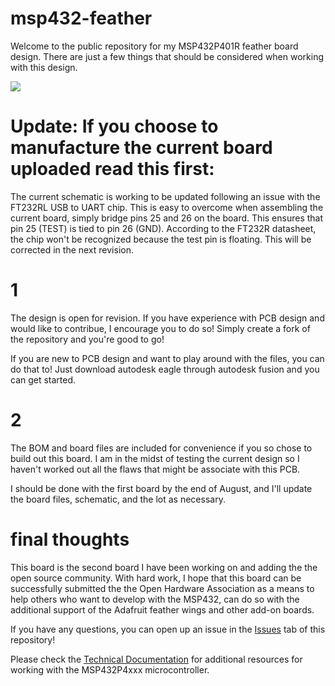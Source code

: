 # msp432-feather

Welcome to the public repository for my MSP432P401R feather board design. There are just a few things that should be considered when working with this design. 

<image src="https://github.com/skerr92/msp432-feather/blob/master/images/Screen%20Shot%202020-06-21%20at%201.09.43%20PM.png">

# Update: If you choose to manufacture the current board uploaded read this first:

The current schematic is working to be updated following an issue with the FT232RL USB to UART chip. This is easy to overcome when assembling the current board, simply bridge pins 25 and 26 on the board. This ensures that pin 25 (TEST) is tied to pin 26 (GND). According to the FT232R datasheet, the chip won't be recognized because the test pin is floating. This will be corrected in the next revision.

# 1

The design is open for revision. If you have experience with PCB design and would like to contribue, I encourage you to do so! Simply create a fork of the repository and you're good to go!

If you are new to PCB design and want to play around with the files, you can do that to! Just download autodesk eagle through autodesk fusion and you can get started.

# 2

The BOM and board files are included for convenience if you so chose to build out this board. I am in the midst of testing the current design so I haven't worked out all the flaws that might be associate with this PCB. 

I should be done with the first board by the end of August, and I'll update the board files, schematic, and the lot as necessary.

# final thoughts

This board is the second board I have been working on and adding the the open source community. With hard work, I hope that this board can be successfully submitted the the Open Hardware Association as a means to help others who want to develop with the MSP432, can do so with the additional support of the Adafruit feather wings and other add-on boards.

If you have any questions, you can open up an issue in the <a href="https://github.com/skerr92/msp432-feather/issues">Issues</a> tab of this repository!

Please check the <a href="https://github.com/skerr92/msp432-feather/tree/master/technical%20documentation">Technical Documentation</a> for additional resources for working with the MSP432P4xxx microcontroller.
